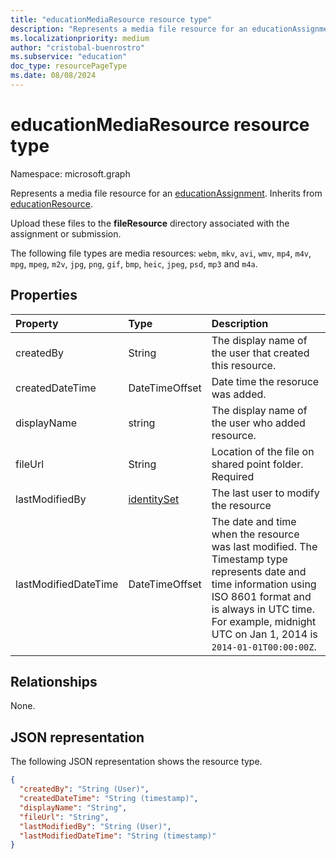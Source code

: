 ```yaml
---
title: "educationMediaResource resource type"
description: "Represents a media file resource for an educationAssignment. Inherits from educationResource"
ms.localizationpriority: medium
author: "cristobal-buenrostro"
ms.subservice: "education"
doc_type: resourcePageType
ms.date: 08/08/2024
---
```


# educationMediaResource resource type

Namespace: microsoft.graph

Represents a media file resource for an [educationAssignment](educationassignment.md). Inherits from [educationResource](educationresource.md).

Upload these files to the **fileResource** directory associated with the assignment or submission.

The following file types are media resources: `webm`, `mkv`, `avi`, `wmv`, `mp4`, `m4v`, `mpg`, `mpeg`, `m2v`, `jpg`, `png`, `gif`, `bmp`, `heic`, `jpeg`, `psd`, `mp3` and `m4a`.

## Properties
| Property	   | Type	|Description|
|:---------------|:--------|:----------|
|createdBy|String|The display name of the user that created this resource.|
|createdDateTime|DateTimeOffset|Date time the resoruce was added.|
|displayName|string|The display name of the user who added resource.|
|fileUrl|String|Location of the file on shared point folder. Required|
|lastModifiedBy|[identitySet](identityset.md)|The last user to modify the resource|
|lastModifiedDateTime|DateTimeOffset|The date and time when the resource was last modified. The Timestamp type represents date and time information using ISO 8601 format and is always in UTC time. For example, midnight UTC on Jan 1, 2014 is `2014-01-01T00:00:00Z`.|

## Relationships

None.

## JSON representation

The following JSON representation shows the resource type.

<!-- {
  "blockType": "resource",
  "optionalProperties": [
  ],
  "@odata.type": "microsoft.graph.educationMediaResource"
}-->

```json
{
  "createdBy": "String (User)",
  "createdDateTime": "String (timestamp)",
  "displayName": "String",
  "fileUrl": "String",
  "lastModifiedBy": "String (User)",
  "lastModifiedDateTime": "String (timestamp)"
}

```

<!-- uuid: 8fcb5dbc-d5aa-4681-8e31-b001d5168d79
2015-10-25 14:57:30 UTC -->
<!--
{
  "type": "#page.annotation",
  "description": "educationMediaResource resource",
  "keywords": "",
  "section": "documentation",
  "tocPath": "",
  "suppressions": []
}
-->


